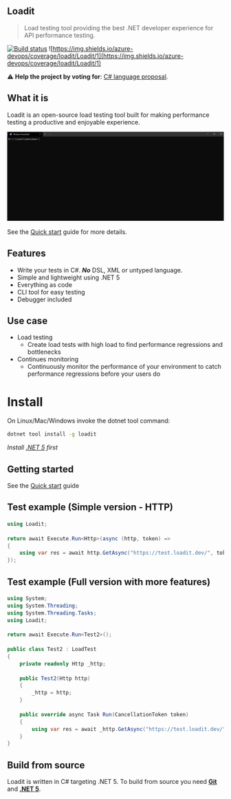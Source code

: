 ## Loadit

> Load testing tool providing the best .NET developer experience for API performance testing.

[![Build status](https://dev.azure.com/loadit/Loadit/_apis/build/status/LoadIt%20-%20Tool%20-%20Test)](https://dev.azure.com/loadit/Loadit/_build/latest?definitionId=1) ![https://img.shields.io/azure-devops/coverage/loadit/Loadit/1](https://img.shields.io/azure-devops/coverage/loadit/Loadit/1)

⚠️ **Help the project by voting for**:  [C# language proposal](https://github.com/dotnet/csharplang/issues/4163).

## What it is

Loadit is an open-source load testing tool built for making performance testing a productive and enjoyable experience.

![Loadit](img/loadit.gif)

See the [Quick start](https://lilbaek.github.io/loadit/#/quickstart) guide for more details.

## Features

- Write your tests in C#. ***No*** DSL, XML or untyped language.
- Simple and lightweight using .NET 5
- Everything as code
- CLI tool for easy testing
- Debugger included

## Use case

- Load testing
  - Create load tests with high load to find performance regressions and bottlenecks 
- Continues monitoring
  - Continuously monitor the performance of your environment to catch performance regressions before your users do

# Install

On Linux/Mac/Windows invoke the dotnet tool command:

```bash
dotnet tool install -g loadit
```

*Install [.NET 5](https://dotnet.microsoft.com/download/dotnet/5.0) first*

## Getting started

See the [Quick start](https://lilbaek.github.io/loadit/#/quickstart) guide

## Test example (Simple version - HTTP)

```c#
using Loadit;

return await Execute.Run<Http>(async (http, token) =>
{
    using var res = await http.GetAsync("https://test.loadit.dev/", token);
});
```

## Test example (Full version with more features)

```c#
using System;
using System.Threading;
using System.Threading.Tasks;
using Loadit;

return await Execute.Run<Test2>();

public class Test2 : LoadTest
{
    private readonly Http _http;

    public Test2(Http http)
    {
        _http = http;
    }

    public override async Task Run(CancellationToken token)
    {
        using var res = await _http.GetAsync("https://test.loadit.dev/", token);
    }
}
```
## Build from source

Loadit is written in C# targeting .NET 5. To build from source you need **[Git](https://git-scm.com/downloads)** and **[.NET 5](https://dotnet.microsoft.com/download/dotnet/5.0)**.
